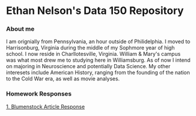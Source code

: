 # Ethan Nelson's Data 150 Repository

### About me

I am orignially from Pennsylvania, an hour outside of Philidelphia. I moved to Harrisonburg, Virginia during the middle of my Sophmore year of high school. I now reside in Charllotesville, Virginia. William & Mary's campus was what most drew me to studying here in Williamsburg. As of now I intend on majoring in Neuroscience and potentially Data Science. My other interesets include American History, ranging from the founding of the nation to the Cold War era, as well as movie analyses. 

### Homework Responses

[1. Blumenstock Article Response](bloomenstock.md)
